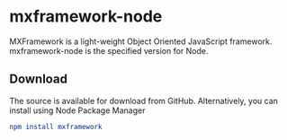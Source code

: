 # mxframework-node
MXFramework is a light-weight Object Oriented JavaScript framework. mxframework-node is the specified version for Node.


## Download
The source is available for download from GitHub. Alternatively, you can install using Node Package Manager
```CMake
npm install mxframework 
```